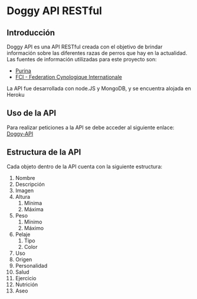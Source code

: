 # Doggy API RESTful

## Introducción

Doggy API es una API RESTful creada con el objetivo de brindar información sobre las diferentes razas de perros que hay en la actualidad.
Las fuentes de información utilizadas para este proyecto son:
*  [Purina](https://purina.es/perros/razas-de-perro/tipos-de-razas-de-perro)
*  [FCI - Federation Cynologique Internationale](http://www.fci.be/es/)

La API fue desarrollada con node.JS y MongoDB, y se encuentra alojada en Heroku

## Uso de la API

Para realizar peticiones a la API se debe acceder al siguiente enlace: [Doggy-API](https://doggy-api.herokuapp.com/api/dogs)

## Estructura de la API

Cada objeto dentro de la API cuenta con la siguiente estructura:
  1. Nombre
  2. Descripción
  3. Imagen
  4. Altura
      1. Mínima
      2. Máxima
  5. Peso
      1. Mínimo
      2. Máximo
  6. Pelaje
      1. Tipo
      2. Color
  7. Uso
  8. Origen
  9. Personalidad
  10. Salud
  11. Ejercicio
  12. Nutrición
  13. Aseo
